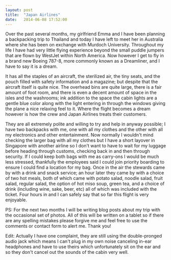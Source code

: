 ```yaml
---
layout: post
title:  "Japan Airlines"
date:   2014-06-08 17:52:00
---
```


Over the past several months, my girlfriend Emma and I have been planning a backpacking trip to Thailand and today I have left to meet her in Australia where she has been on exchange with Murdoch University. Throughout my life I have had very little flying experience beyond the small puddle jumpers that are flown by WestJet within North America. Now however I get to fly in a brand new Boeing 787-8, more commonly known as a Dreamliner, and I have to say it is a dream.

It has all the staples of an aircraft, the sterilized air, the tiny seats, and the pouch filled with safety information and a magazine; but despite that the aircraft itself is quite nice. The overhead bins are quite large, there is a fair amount of foot room, and there is even a decent amount of space in the isles and the washrooms; ink addition to the space the cabin lights are a gentle blue color along with the light entering in through the windows giving the plane a nice relaxing feel to it. Where the flight becomes a dream however is how the crew and Japan Airlines treats their customers.

They are all extremely polite and willing to try and help in anyway possible; I have two backpacks with me, one with all my clothes and the other with all my electronics and other entertainment. Now normally I wouldn't mind checking the larger bag with all my clothes but I have a short layover in Singapore with another airline so I don't want to have to wait for my luggage before heading through customs, checking back in and then through security. If I could keep both bags with me as carry-ons I would be much less stressed, thankfully the employees said I could join priority boarding to ensure I could find a location for my bag. Once in the air the stewards came by with a drink and snack service; an hour later they came by with a choice of two hot meals, both of which came with potato salad, noodle salad, fruit salad, regular salad, the option of hot miso soup, green tea, and a choice of drink (including wine, sake, beer, etc) all of which was included with the ticket. Four hours in and I can safely say that so far this flight is very enjoyable.

PS: For the next two months I will be writing blog posts about my trip with the occasional set of photos. All of this will be written on a tablet so if there are any spelling mistakes please forgive me and feel free to use the comments or contact form to alert me. Thank you!

Edit: Actually I have one complaint, they are still using the double-pronged audio jack which means I can't plug in my own noise canceling in-ear headphones and have to use theirs which unfortunately sit on the ear and so they don't cancel out the sounds of the cabin very well.

